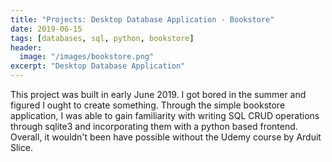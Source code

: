 ```yaml
---
title: "Projects: Desktop Database Application - Bookstore"
date: 2019-06-15
tags: [databases, sql, python, bookstore]
header:
  image: "/images/bookstore.png"
excerpt: "Desktop Database Application"
---
```


This project was built in early June 2019. I got bored in the summer and figured I ought to create something. Through the simple bookstore application, I was able to gain familiarity with writing SQL CRUD operations through sqlite3 and incorporating them with a python based frontend. Overall, it wouldn't been have possible without the Udemy course by Arduit Slice.
